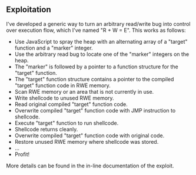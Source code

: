 Exploitation
------------
I've developed a generic way to turn an arbitrary read/write bug into control
over execution flow, which I've named "R + W = E". This works as follows:
* Use JavaScript to spray the heap with an alternating array of a "target"
  function and a "marker" integer.
* Use the arbitrary read bug to locate one of the "marker" integers on the
  heap.
* The "marker" is followed by a pointer to a function structure for the
  "target" function.
* The "target" function structure contains a pointer to the compiled "target"
  function code in RWE memory.
* Scan RWE memory or an area that is not currently in use.
* Write shellcode to unused RWE memory.
* Read original compiled "target" function code.
* Overwrite compiled "target" function code with JMP instruction to shellcode.
* Execute "target" function to run shellcode.
* Shellcode returns cleanly.
* Overwrite compiled "target" function code with original code.
* Restore unused RWE memory where shellcode was stored.
* ...
* Profit!

More details can be found in the in-line documentation of the exploit.

